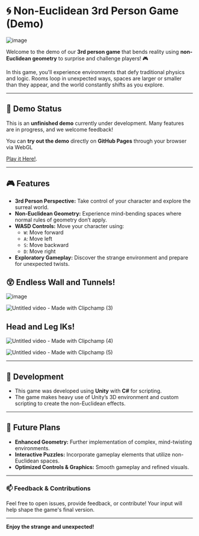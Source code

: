 # 🌀 Non-Euclidean 3rd Person Game (Demo)

![image](https://github.com/user-attachments/assets/1a408e16-664d-430e-bf46-ea59daf155db)


Welcome to the demo of our **3rd person game** that bends reality using **non-Euclidean geometry** to surprise and challenge players! 🎮

In this game, you'll experience environments that defy traditional physics and logic. Rooms loop in unexpected ways, spaces are larger or smaller than they appear, and the world constantly shifts as you explore.

---

## 🚧 Demo Status

This is an **unfinished demo** currently under development. Many features are in progress, and we welcome feedback!

You can **try out the demo** directly on **GitHub Pages** through your browser via WebGL 

[Play it Here!](https://mushroom-ano.github.io/Non-Euclidian-Geometry-Game/).

---

## 🎮 Features

- **3rd Person Perspective:** Take control of your character and explore the surreal world.
- **Non-Euclidean Geometry:** Experience mind-bending spaces where normal rules of geometry don’t apply.
- **WASD Controls:** Move your character using:
  - `W`: Move forward
  - `A`: Move left
  - `S`: Move backward
  - `D`: Move right
- **Exploratory Gameplay:** Discover the strange environment and prepare for unexpected twists.


## 😲 Endless Wall and Tunnels!

![image](https://github.com/user-attachments/assets/0add6d85-c9de-4cc6-982d-85a5784068d6)

![Untitled video - Made with Clipchamp (3)](https://github.com/user-attachments/assets/d0f6f74e-5737-4bef-a2ce-fb203d1d9a00)


## Head and Leg IKs!

![Untitled video - Made with Clipchamp (4)](https://github.com/user-attachments/assets/6ff213dd-b986-4eb3-89d8-7fa561fa5bab)

![Untitled video - Made with Clipchamp (5)](https://github.com/user-attachments/assets/2b6d797d-e089-4f8e-a529-99eca97b70ea)

---

## 🔧 Development

- This game was developed using **Unity** with **C#** for scripting.
- The game makes heavy use of Unity’s 3D environment and custom scripting to create the non-Euclidean effects.

---

## 📝 Future Plans

- **Enhanced Geometry:** Further implementation of complex, mind-twisting environments.
- **Interactive Puzzles:** Incorporate gameplay elements that utilize non-Euclidean spaces.
- **Optimized Controls & Graphics:** Smooth gameplay and refined visuals.

---

### 📫 Feedback & Contributions

Feel free to open issues, provide feedback, or contribute! Your input will help shape the game's final version.

---

**Enjoy the strange and unexpected!**
